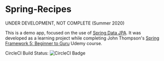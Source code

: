# Spring-Recipes
UNDER DEVELOPMENT, NOT COMPLETE (Summer 2020)

This is a demo app, focused on the use of [Spring Data JPA](https://spring.io/projects/spring-data-jpa). 
It was developed as a learning project while completing John Thompson's 
[Spring Framework 5: Beginner to Guru](https://www.udemy.com/spring-framework-5-beginner-to-guru) 
Udemy course.

CircleCI Build Status: ![CircleCI Badge](https://circleci.com/gh/EricRybarczyk/Spring-Recipes.svg?style=svg)